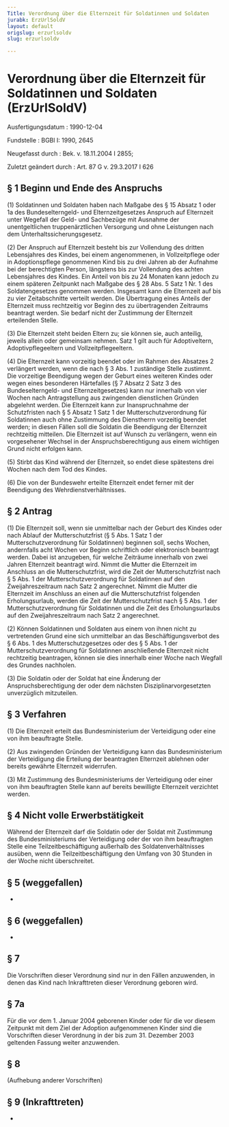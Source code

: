 ```yaml
---
Title: Verordnung über die Elternzeit für Soldatinnen und Soldaten
jurabk: ErzUrlSoldV
layout: default
origslug: erzurlsoldv
slug: erzurlsoldv

---
```


# Verordnung über die Elternzeit für Soldatinnen und Soldaten (ErzUrlSoldV)

Ausfertigungsdatum
:   1990-12-04

Fundstelle
:   BGBl I: 1990, 2645

Neugefasst durch
:   Bek. v. 18.11.2004 I 2855;

Zuletzt geändert durch
:   Art. 87 G v. 29.3.2017 I 626


## § 1 Beginn und Ende des Anspruchs

(1) Soldatinnen und Soldaten haben nach Maßgabe des § 15 Absatz 1 oder
1a des Bundeselterngeld- und Elternzeitgesetzes Anspruch auf
Elternzeit unter Wegefall der Geld- und Sachbezüge mit Ausnahme der
unentgeltlichen truppenärztlichen Versorgung und ohne Leistungen nach
dem Unterhaltssicherungsgesetz.

(2) Der Anspruch auf Elternzeit besteht bis zur Vollendung des dritten
Lebensjahres des Kindes, bei einem angenommenen, in Vollzeitpflege
oder in Adoptionspflege genommenen Kind bis zu drei Jahren ab der
Aufnahme bei der berechtigten Person, längstens bis zur Vollendung des
achten Lebensjahres des Kindes. Ein Anteil von bis zu 24 Monaten kann
jedoch zu einem späteren Zeitpunkt nach Maßgabe des § 28 Abs. 5 Satz 1
Nr. 1 des Soldatengesetzes genommen werden. Insgesamt kann die
Elternzeit auf bis zu vier Zeitabschnitte verteilt werden. Die
Übertragung eines Anteils der Elternzeit muss rechtzeitig vor Beginn
des zu übertragenden Zeitraums beantragt werden. Sie bedarf nicht der
Zustimmung der Elternzeit erteilenden Stelle.

(3) Die Elternzeit steht beiden Eltern zu; sie können sie, auch
anteilig, jeweils allein oder gemeinsam nehmen. Satz 1 gilt auch für
Adoptiveltern, Adoptivpflegeeltern und Vollzeitpflegeeltern.

(4) Die Elternzeit kann vorzeitig beendet oder im Rahmen des Absatzes
2 verlängert werden, wenn die nach § 3 Abs. 1 zuständige Stelle
zustimmt. Die vorzeitige Beendigung wegen der Geburt eines weiteren
Kindes oder wegen eines besonderen Härtefalles (§ 7 Absatz 2 Satz 3
des Bundeselterngeld- und Elternzeitgesetzes) kann nur innerhalb von
vier Wochen nach Antragstellung aus zwingenden dienstlichen Gründen
abgelehnt werden. Die Elternzeit kann zur Inanspruchnahme der
Schutzfristen nach § 5 Absatz 1 Satz 1 der Mutterschutzverordnung für
Soldatinnen auch ohne Zustimmung des Dienstherrn vorzeitig beendet
werden; in diesen Fällen soll die Soldatin die Beendigung der
Elternzeit rechtzeitig mitteilen. Die Elternzeit ist auf Wunsch zu
verlängern, wenn ein vorgesehener Wechsel in der Anspruchsberechtigung
aus einem wichtigen Grund nicht erfolgen kann.

(5) Stirbt das Kind während der Elternzeit, so endet diese spätestens
drei Wochen nach dem Tod des Kindes.

(6) Die von der Bundeswehr erteilte Elternzeit endet ferner mit der
Beendigung des Wehrdienstverhältnisses.


## § 2 Antrag

(1) Die Elternzeit soll, wenn sie unmittelbar nach der Geburt des
Kindes oder nach Ablauf der Mutterschutzfrist (§ 5 Abs. 1 Satz 1 der
Mutterschutzverordnung für Soldatinnen) beginnen soll, sechs Wochen,
andernfalls acht Wochen vor Beginn schriftlich oder elektronisch
beantragt werden. Dabei ist anzugeben, für welche Zeiträume innerhalb
von zwei Jahren Elternzeit beantragt wird. Nimmt die Mutter die
Elternzeit im Anschluss an die Mutterschutzfrist, wird die Zeit der
Mutterschutzfrist nach § 5 Abs. 1 der Mutterschutzverordnung für
Soldatinnen auf den Zweijahreszeitraum nach Satz 2 angerechnet. Nimmt
die Mutter die Elternzeit im Anschluss an einen auf die
Mutterschutzfrist folgenden Erholungsurlaub, werden die Zeit der
Mutterschutzfrist nach § 5 Abs. 1 der Mutterschutzverordnung für
Soldatinnen und die Zeit des Erholungsurlaubs auf den
Zweijahreszeitraum nach Satz 2 angerechnet.

(2) Können Soldatinnen und Soldaten aus einem von ihnen nicht zu
vertretenden Grund eine sich unmittelbar an das Beschäftigungsverbot
des § 6 Abs. 1 des Mutterschutzgesetzes oder des § 5 Abs. 1 der
Mutterschutzverordnung für Soldatinnen anschließende Elternzeit nicht
rechtzeitig beantragen, können sie dies innerhalb einer Woche nach
Wegfall des Grundes nachholen.

(3) Die Soldatin oder der Soldat hat eine Änderung der
Anspruchsberechtigung der oder dem nächsten Disziplinarvorgesetzten
unverzüglich mitzuteilen.


## § 3 Verfahren

(1) Die Elternzeit erteilt das Bundesministerium der Verteidigung oder
eine von ihm beauftragte Stelle.

(2) Aus zwingenden Gründen der Verteidigung kann das Bundesministerium
der Verteidigung die Erteilung der beantragten Elternzeit ablehnen
oder bereits gewährte Elternzeit widerrufen.

(3) Mit Zustimmung des Bundesministeriums der Verteidigung oder einer
von ihm beauftragten Stelle kann auf bereits bewilligte Elternzeit
verzichtet werden.


## § 4 Nicht volle Erwerbstätigkeit

Während der Elternzeit darf die Soldatin oder der Soldat mit
Zustimmung des Bundesministeriums der Verteidigung oder der von ihm
beauftragten Stelle eine Teilzeitbeschäftigung außerhalb des
Soldatenverhältnisses ausüben, wenn die Teilzeitbeschäftigung den
Umfang von 30 Stunden in der Woche nicht überschreitet.


## § 5 (weggefallen)

-


## § 6 (weggefallen)

-


## § 7

Die Vorschriften dieser Verordnung sind nur in den Fällen anzuwenden,
in denen das Kind nach Inkrafttreten dieser Verordnung geboren wird.


## § 7a

Für die vor dem 1. Januar 2004 geborenen Kinder oder für die vor
diesem Zeitpunkt mit dem Ziel der Adoption aufgenommenen Kinder sind
die Vorschriften dieser Verordnung in der bis zum 31. Dezember 2003
geltenden Fassung weiter anzuwenden.


## § 8

(Aufhebung anderer Vorschriften)


## § 9 (Inkrafttreten)

-

